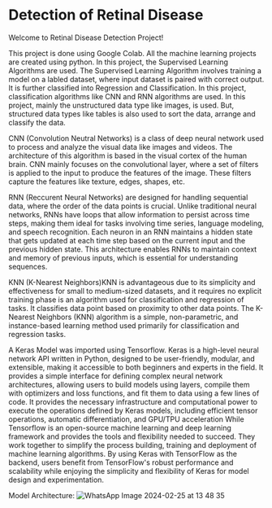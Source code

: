 # Detection of Retinal Disease
Welcome to Retinal Disease Detection Project!

This project is done using Google Colab. All the machine learning projects are created using python. In this project, the Supervised Learning Algorithms are used. The Supervised Learning Algorithm involves training a model on a labled dataset, where input dataset is paired with correct output. It is further classified into Regression and Classification. In this project, classification algorithms like CNN and RNN algorithms are used. In this project, mainly the unstructured data type like images, is used. But, structured data types like tables is also used to sort the data, arrange and classify the data.

CNN (Convolution Neutral Networks) is a class of deep neural network used to process and analyze the visual data like images and videos. The architecture of this algorithm is based in the visual cortex of the human brain. CNN mainly focuses on the convolutional layer, where a set of filters is applied to the input to produce the features of the image. These filters capture the features like texture, edges, shapes, etc.

RNN (Reccurent Neural Networks) are designed for handling sequential data, where the order of the data points is crucial. Unlike traditional neural networks, RNNs have loops that allow information to persist across time steps, making them ideal for tasks involving time series, language modeling, and speech recognition. Each neuron in an RNN maintains a hidden state that gets updated at each time step based on the current input and the previous hidden state. This architecture enables RNNs to maintain context and memory of previous inputs, which is essential for understanding sequences.

KNN (K-Nearest Neighbors)KNN is advantageous due to its simplicity and effectiveness for small to medium-sized datasets, and it requires no explicit training phase is an algorithm used for classification and regression of tasks. It classifies data point based on proximity to other data points. The K-Nearest Neighbors (KNN) algorithm is a simple, non-parametric, and instance-based learning method used primarily for classification and regression tasks. 

A Keras Model was imported using Tensorflow. Keras is a high-level neural network API written in Python, designed to be user-friendly, modular, and extensible, making it accessible to both beginners and experts in the field. It provides a simple interface for defining complex neural network architectures, allowing users to build models using layers, compile them with optimizers and loss functions, and fit them to data using a few lines of code. It provides the necessary infrastructure and computational power to execute the operations defined by Keras models, including efficient tensor operations, automatic differentiation, and GPU/TPU acceleration
While Tensorflow is an open-source machine learning and deep learning framework and provides the tools and flexibility needed to succeed.
They work together to simplify the process building, training and deployment of machine learning algorithms. By using Keras with TensorFlow as the backend, users benefit from TensorFlow's robust performance and scalability while enjoying the simplicity and flexibility of Keras for model design and experimentation.

Model Architecture:
![WhatsApp Image 2024-02-25 at 13 48 35](https://github.com/anvitakashikar/Detection_Retinaldisease/assets/156498421/dc727e8c-9c4d-4f55-a71b-8ebe4e471895)
